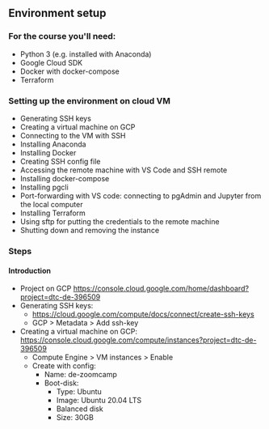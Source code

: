 ## Environment setup

### For the course you'll need:
* Python 3 (e.g. installed with Anaconda)
* Google Cloud SDK
* Docker with docker-compose
* Terraform


### Setting up the environment on cloud VM
* Generating SSH keys
* Creating a virtual machine on GCP
* Connecting to the VM with SSH
* Installing Anaconda
* Installing Docker
* Creating SSH config file
* Accessing the remote machine with VS Code and SSH remote
* Installing docker-compose
* Installing pgcli
* Port-forwarding with VS code: connecting to pgAdmin and Jupyter from the local computer
* Installing Terraform
* Using sftp for putting the credentials to the remote machine
* Shutting down and removing the instance


### Steps
#### Introduction
* Project on GCP
  https://console.cloud.google.com/home/dashboard?project=dtc-de-396509
* Generating SSH keys:
  * https://cloud.google.com/compute/docs/connect/create-ssh-keys
  * GCP > Metadata > Add ssh-key
* Creating a virtual machine on GCP: https://console.cloud.google.com/compute/instances?project=dtc-de-396509
  * Compute Engine > VM instances > Enable
  * Create with config:
    * Name: de-zoomcamp
    * Boot-disk:
      * Type: Ubuntu
      * Image: Ubuntu 20.04 LTS
      * Balanced disk
      * Size: 30GB
  
  
